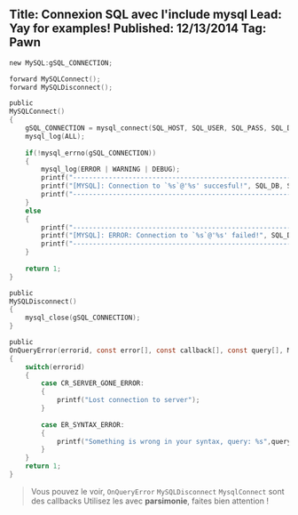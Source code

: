 Title: Connexion SQL avec l'include mysql
Lead: Yay for examples!
Published: 12/13/2014
Tag: Pawn
---
```c
new MySQL:gSQL_CONNECTION;

forward MySQLConnect();
forward MySQLDisconnect();

public 
MySQLConnect()
{
	gSQL_CONNECTION = mysql_connect(SQL_HOST, SQL_USER, SQL_PASS, SQL_DB);
	mysql_log(ALL);
    
    if(!mysql_errno(gSQL_CONNECTION))
    {
		mysql_log(ERROR | WARNING | DEBUG);
		printf("------------------------------------------------------------------------------");
    	printf("[MYSQL]: Connection to `%s`@'%s' succesful!", SQL_DB, SQL_HOST);
		printf("------------------------------------------------------------------------------");
	}
	else
	{
		printf("------------------------------------------------------------------------------");
	    printf("[MYSQL]: ERROR: Connection to `%s`@'%s' failed!", SQL_DB, SQL_HOST);
		printf("------------------------------------------------------------------------------");
	}
    
	return 1;
}

public
MySQLDisconnect()
{
    mysql_close(gSQL_CONNECTION);
}

public 
OnQueryError(errorid, const error[], const callback[], const query[], MySQL:handle)
{
	switch(errorid)
	{
		case CR_SERVER_GONE_ERROR:
		{
			printf("Lost connection to server");
		}
        
		case ER_SYNTAX_ERROR:
		{
			printf("Something is wrong in your syntax, query: %s",query);
		}
	}
	return 1;
}
```

> Vous pouvez le voir, `OnQueryError` `MySQLDisconnect` `MysqlConnect` sont des callbacks
Utilisez les avec **parsimonie**, faites bien attention !